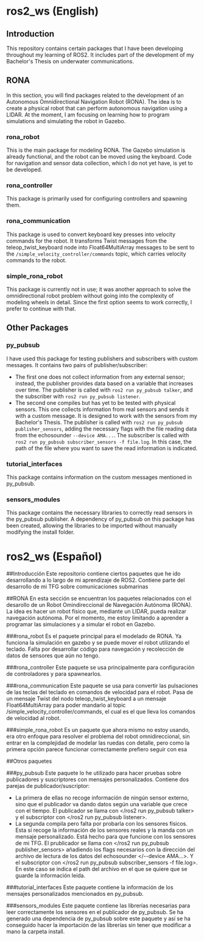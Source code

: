 # ros2_ws (English)

## Introduction
This repository contains certain packages that I have been developing throughout my learning of ROS2. It includes part of the development of my Bachelor's Thesis on underwater communications.

## RONA
In this section, you will find packages related to the development of an Autonomous Omnidirectional Navigation Robot (RONA). The idea is to create a physical robot that can perform autonomous navigation using a LIDAR. At the moment, I am focusing on learning how to program simulations and simulating the robot in Gazebo.

### rona_robot
This is the main package for modeling RONA. The Gazebo simulation is already functional, and the robot can be moved using the keyboard. Code for navigation and sensor data collection, which I do not yet have, is yet to be developed.

### rona_controller
This package is primarily used for configuring controllers and spawning them.

### rona_communication
This package is used to convert keyboard key presses into velocity commands for the robot. It transforms Twist messages from the teleop_twist_keyboard node into Float64MultiArray messages to be sent to the `/simple_velocity_controller/commands` topic, which carries velocity commands to the robot.

### simple_rona_robot
This package is currently not in use; it was another approach to solve the omnidirectional robot problem without going into the complexity of modeling wheels in detail. Since the first option seems to work correctly, I prefer to continue with that.

## Other Packages

### py_pubsub
I have used this package for testing publishers and subscribers with custom messages. It contains two pairs of publisher/subscriber:
- The first one does not collect information from any external sensor; instead, the publisher provides data based on a variable that increases over time. The publisher is called with `ros2 run py_pubsub talker`, and the subscriber with `ros2 run py_pubsub listener`.
- The second one compiles but has yet to be tested with physical sensors. This one collects information from real sensors and sends it with a custom message. It is designed to work with the sensors from my Bachelor's Thesis. The publisher is called with `ros2 run py_pubsub publisher_sensors`, adding the necessary flags with the file reading data from the echosounder `--device AMA...`. The subscriber is called with `ros2 run py_pubsub subscriber_sensors -f file.log`. In this case, the path of the file where you want to save the read information is indicated.

### tutorial_interfaces
This package contains information on the custom messages mentioned in py_pubsub.

### sensors_modules
This package contains the necessary libraries to correctly read sensors in the py_pubsub publisher. A dependency of py_pubsub on this package has been created, allowing the libraries to be imported without manually modifying the install folder.


# ros2_ws (Español)

##Introducción
Este repositorio contiene ciertos paquetes que he ido desarrollando a lo largo de mi aprendizaje de ROS2. Contiene parte del desarrollo de mi TFG sobre comunicaciones submarinas

##RONA
En esta sección se encuentran los paquetes relacionados con el desarollo de un Robot Omindireccional de Navegación Autónoma (RONA). La idea es hacer un robot físico que, mediante un LIDAR, pueda realizar navegación autónoma. Por el momento, me estoy limitando a aprender a programar las simulaciones y a simular el robot en Gazebo.

###rona_robot
Es el paquete principal para el modelado de RONA. Ya funciona la simulación en gazebo y se puede mover el robot utilizando el teclado. Falta por desarrollar código para navegación y recolección de datos de sensores que aún no tengo.

###rona_controller
Este paquete se usa principalmente para configuración de controladores y para spawnearlos.

###rona_communication
Este paquete se usa para convertir las pulsaciones de las teclas del teclado en comandos de velocidad para el robot. Pasa de un mensaje Twist del nodo teleop_twist_keyboard a un mensaje Float64MultiArray para poder mandarlo al topic 
/simple_velocity_controller/commands, el cual es el que lleva los comandos de velocidad al robot.

###simple_rona_robot
Es un paquete que ahora mismo no estoy usando, era otro enfoque para resolver el problema del robot omnidireccional, sin entrar en la complejidad de modelar las ruedas con detalle, pero como la primera opción parece funcionar correctamente prefiero seguir con esa

##Otros paquetes 

###py_pubsub
Este paquete lo he utilizado para hacer pruebas sobre publicadores y suscriptores con mensajes personalizados. Contiene dos parejas de publicador/suscriptor:
- La primera de ellas no recoge información de ningún sensor externo, sino que el publicador va dando datos según una variable que crece con el tiempo. El publicador se llama con </ros2 run py_pubsub talker> y el subscriptor con </ros2 run py_pubsub listener>.
- La segunda compila pero falta por probarla con los sensores físicos. Esta sí recoge la información de los sensores reales y la manda con un mensaje personalizado. Está hecho para que funcione con los sensores de mi TFG. El prublicador se llama con </ros2 run py_pubsub publisher_sensors> añadiendo los flags necesarios con la dirección del archivo de lectura de los datos del echosounder </--device AMA...>. Y el subscriptor con </ros2 run py_pubsub subscriber_sensors -f file.log>. En este caso se indica el path del archivo en el que se quiere que se guarde la información leída.
       
###tutorial_interfaces
Este paquete contiene la información de los mensajes personalizados mencionados en py_pubsub.

###sensors_modules
Este paquete contiene las librerías necesarias para leer correctamente los sensores en el publicador de py_pubsub. Se ha generado una dependencia de py_pubsub sobre este paquete y así se ha conseguido hacer la importación de las librerías sin tener que modificar a mano la carpeta install.